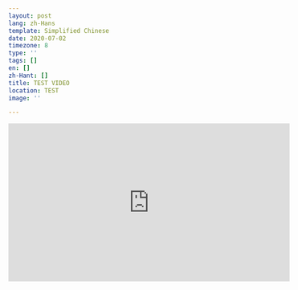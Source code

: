 ```yaml
---
layout: post
lang: zh-Hans
template: Simplified Chinese
date: 2020-07-02
timezone: 8
type: ''
tags: []
en: []
zh-Hant: []
title: TEST VIDEO
location: TEST
image: ''

---
```

<iframe width="560" height="315" src="https://www.youtube.com/embed/klnvttPfOUM" frameborder="0" allow="accelerometer; autoplay; encrypted-media; gyroscope; picture-in-picture" allowfullscreen></iframe>